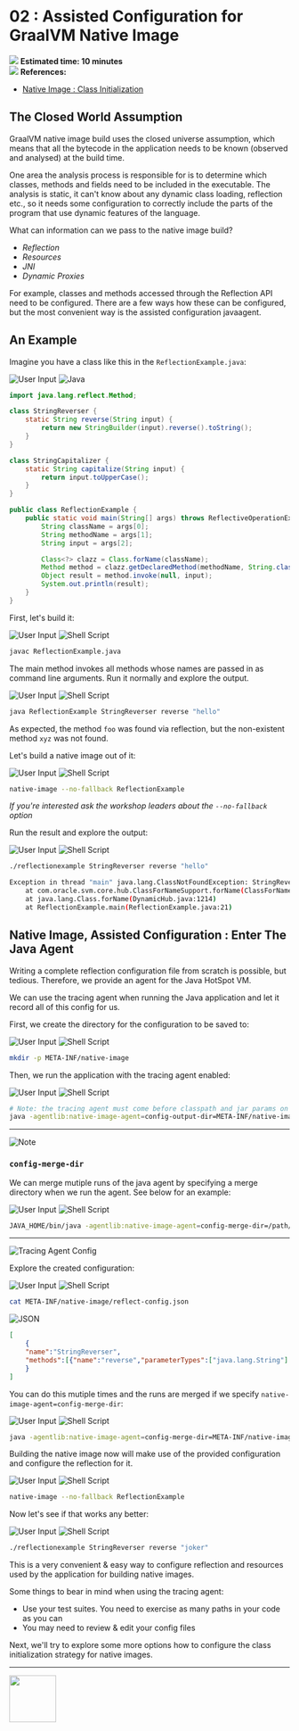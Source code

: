 
# 02 : Assisted Configuration for GraalVM Native Image

<div class="inline-container">
<img src="../images/noun_Stopwatch_14262_100.png">
<strong>
  Estimated time: 10 minutes
</strong>
</div>

<div class="inline-container">
<img src="../images/noun_Book_3652476_100.png">
<strong>
References:
</strong>
</div>

- [Native Image : Class Initialization](https://www.graalvm.org/reference-manual/native-image/ClassInitialization/)

## The Closed World Assumption

GraalVM native image build uses the closed universe assumption, which means that all the bytecode in the application 
needs to be known (observed and analysed) at the build time.

One area the analysis process is responsible for is to determine which classes, methods and fields need to be included 
in the executable. The analysis is static, it can't know about any dynamic class loading, reflection etc., so it needs 
some configuration to correctly include the parts of the program that use dynamic features of the language.

What can information can we pass to the native image build?

* _Reflection_
* _Resources_
* _JNI_
* _Dynamic Proxies_

For example, classes and methods accessed through the Reflection API need to be configured. There are a few ways how 
these can be configured, but the most convenient way is the assisted configuration javaagent.

## An Example

Imagine you have a class like this in the `ReflectionExample.java`:

![User Input](../images/noun_Computer_3477192_100.png)
![Java](../images/noun_java_825609_100.png)
```java
import java.lang.reflect.Method;

class StringReverser {
    static String reverse(String input) {
        return new StringBuilder(input).reverse().toString();
    }
}

class StringCapitalizer {
    static String capitalize(String input) {
        return input.toUpperCase();
    }
}

public class ReflectionExample {
    public static void main(String[] args) throws ReflectiveOperationException {
        String className = args[0];
        String methodName = args[1];
        String input = args[2];

        Class<?> clazz = Class.forName(className);
        Method method = clazz.getDeclaredMethod(methodName, String.class);
        Object result = method.invoke(null, input);
        System.out.println(result);
    }
}
```

First, let's build it:

![User Input](../images/noun_Computer_3477192_100.png)
![Shell Script](../images/noun_SH_File_272740_100.png)
```bash
javac ReflectionExample.java
```

The main method invokes all methods whose names are passed in as command line arguments.
Run it normally and explore the output.

![User Input](../images/noun_Computer_3477192_100.png)
![Shell Script](../images/noun_SH_File_272740_100.png)
```bash
java ReflectionExample StringReverser reverse "hello"
```

As expected, the method `foo` was found via reflection, but the non-existent method `xyz` was not found.

Let's build a native image out of it:

![User Input](../images/noun_Computer_3477192_100.png)
![Shell Script](../images/noun_SH_File_272740_100.png)
```bash
native-image --no-fallback ReflectionExample
```

*If you're interested ask the workshop leaders about the `--no-fallback` option*

Run the result and explore the output:

![User Input](../images/noun_Computer_3477192_100.png)
![Shell Script](../images/noun_SH_File_272740_100.png)
```bash
./reflectionexample StringReverser reverse "hello"

Exception in thread "main" java.lang.ClassNotFoundException: StringReverser
	at com.oracle.svm.core.hub.ClassForNameSupport.forName(ClassForNameSupport.java:60)
	at java.lang.Class.forName(DynamicHub.java:1214)
	at ReflectionExample.main(ReflectionExample.java:21)
```


## Native Image, Assisted Configuration : Enter The Java Agent

Writing a complete reflection configuration file from scratch is possible, but tedious. Therefore, we provide an agent 
for the Java HotSpot VM.

We can use the tracing agent when running the Java application and let it record all of this config for us.

First, we create the directory for the configuration to be saved to:

![User Input](../images/noun_Computer_3477192_100.png)
![Shell Script](../images/noun_SH_File_272740_100.png)
```bash
mkdir -p META-INF/native-image
```

Then, we run the application with the tracing agent enabled:

![User Input](../images/noun_Computer_3477192_100.png)
![Shell Script](../images/noun_SH_File_272740_100.png)
```bash
# Note: the tracing agent must come before classpath and jar params on the command ine
java -agentlib:native-image-agent=config-output-dir=META-INF/native-image ReflectionExample StringReverser reverse "hello"
```

---

![Note](../images/noun_bulb_1912576_100.png)

### `config-merge-dir`

We can merge mutiple runs of the java agent by specifying a merge directory when we run the agent. See below for an
example:

![User Input](../images/noun_Computer_3477192_100.png)
![Shell Script](../images/noun_SH_File_272740_100.png)
```bash
JAVA_HOME/bin/java -agentlib:native-image-agent=config-merge-dir=/path/to/config-dir/ ...
```
---

![Tracing Agent Config](../images/tracing-agent-config.png)

Explore the created configuration:

![User Input](../images/noun_Computer_3477192_100.png)
![Shell Script](../images/noun_SH_File_272740_100.png)
```bash
cat META-INF/native-image/reflect-config.json
```

![JSON](../images/noun_json_3070675_100.png)
```json
[
    {
    "name":"StringReverser",
    "methods":[{"name":"reverse","parameterTypes":["java.lang.String"] }]
    }
]
```

You can do this mutiple times and the runs are merged if we specify `native-image-agent=config-merge-dir`:

![User Input](../images/noun_Computer_3477192_100.png)
![Shell Script](../images/noun_SH_File_272740_100.png)
```bash
java -agentlib:native-image-agent=config-merge-dir=META-INF/native-image ReflectionExample StringCapitalizer capitalize "hello"
```

Building the native image now will make use of the provided configuration and configure the reflection for it.

![User Input](../images/noun_Computer_3477192_100.png)
![Shell Script](../images/noun_SH_File_272740_100.png)
```bash
native-image --no-fallback ReflectionExample
```

Now let's see if that works any better:

![User Input](../images/noun_Computer_3477192_100.png)
![Shell Script](../images/noun_SH_File_272740_100.png)
```bash
./reflectionexample StringReverser reverse "joker"
```

This is a very convenient & easy way to configure reflection and resources used by the application for building native images.

Some things to bear in mind when using the tracing agent:

* Use your test suites. You need to exercise as many paths in your code as you can
* You may need to review & edit your config files

Next, we'll try to explore some more options how to configure the class initialization strategy for native images.

---
<a href="../3/">
    <img src="../images/noun_Next_511450_100.png"
        style="display: inline; height: 6em;" />
</a>

